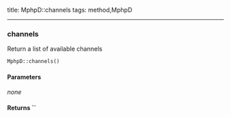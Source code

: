 title: MphpD::channels
tags: method,MphpD

---

<div class="method">
<h3 class="method-name">channels</h3>
<p>Return a list of available channels</p>

```php
MphpD::channels()
```

#### Parameters

*none*


#### Returns ``



</div>